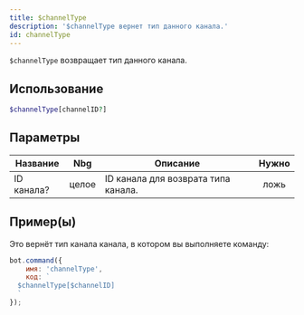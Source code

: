 ```yaml
---
title: $channelType
description: '$channelType вернет тип данного канала.'
id: channelType
---
```


`$channelType` возвращает тип данного канала.

## Использование

```php
$channelType[channelID?]
```

## Параметры

| Название   | Nbg   | Описание                            | Нужно |
| ---------- | ----- | ----------------------------------- |:-----:|
| ID канала? | целое | ID канала для возврата типа канала. | ложь  |

## Пример(ы)

Это вернёт тип канала канала, в котором вы выполняете команду:

```javascript
bot.command({
    имя: 'channelType',
    код: `
  $channelType[$channelID]
  `
});
```